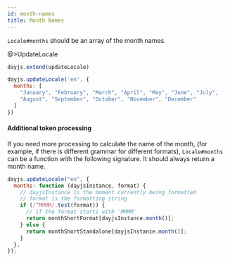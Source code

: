 ```yaml
---
id: month-names
title: Month Names
---
```


`Locale#months` should be an array of the month names.

@>UpdateLocale

```js
dayjs.extend(updateLocale)

dayjs.updateLocale('en', {
  months: [
    "January", "February", "March", "April", "May", "June", "July",
    "August", "September", "October", "November", "December"
  ]
})
```

#### Additional token processing

If you need more processing to calculate the name of the month, (for example, if there is different grammar for different formats), `Locale#months` can be a function with the following signature. It should always return a month name.

```js
dayjs.updateLocale("en", {
  months: function (dayjsInstance, format) {
    // dayjsInstance is the moment currently being formatted
    // format is the formatting string
    if (/^MMMM/.test(format)) {
      // if the format starts with 'MMMM'
      return monthShortFormat[dayjsInstance.month()];
    } else {
      return monthShortStandalone[dayjsInstance.month()];
    }
  },
});
```
